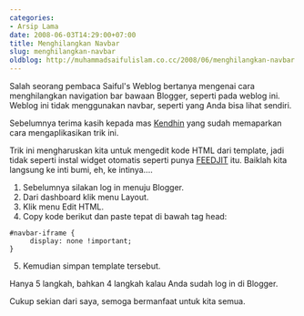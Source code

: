```yaml
---
categories:
- Arsip Lama
date: 2008-06-03T14:29:00+07:00
title: Menghilangkan Navbar
slug: menghilangkan-navbar
oldblog: http://muhammadsaifulislam.co.cc/2008/06/menghilangkan-navbar.html
---
```


Salah seorang pembaca Saiful's Weblog bertanya mengenai cara menghilangkan navigation bar bawaan Blogger, seperti pada weblog ini. Weblog ini tidak menggunakan navbar, seperti yang Anda bisa lihat sendiri.  

Sebelumnya terima kasih kepada mas [Kendhin](http://trik-tips.blogspot.com/) yang sudah memaparkan cara mengaplikasikan trik ini.  

Trik ini mengharuskan kita untuk mengedit kode HTML dari template, jadi tidak seperti instal widget otomatis seperti punya [FEEDJIT](http://www.feedjit.com/) itu. Baiklah kita langsung ke inti bumi, eh, ke intinya....  

1.  Sebelumnya silakan log in menuju Blogger.
2.  Dari dashboard klik menu Layout.
3.  Klik menu Edit HTML.
4.  Copy kode berikut dan paste tepat di bawah tag head:  
```
#navbar-iframe {  
     display: none !important;  
}
```
5.  Kemudian simpan template tersebut.

Hanya 5 langkah, bahkan 4 langkah kalau Anda sudah log in di Blogger.  

Cukup sekian dari saya, semoga bermanfaat untuk kita semua.
